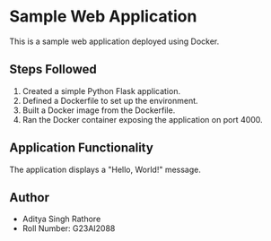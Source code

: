 # Sample Web Application

This is a sample web application deployed using Docker.

## Steps Followed

1. Created a simple Python Flask application.
2. Defined a Dockerfile to set up the environment.
3. Built a Docker image from the Dockerfile.
4. Ran the Docker container exposing the application on port 4000.

## Application Functionality

The application displays a "Hello, World!" message.

## Author 

- Aditya Singh Rathore
- Roll Number: G23AI2088
